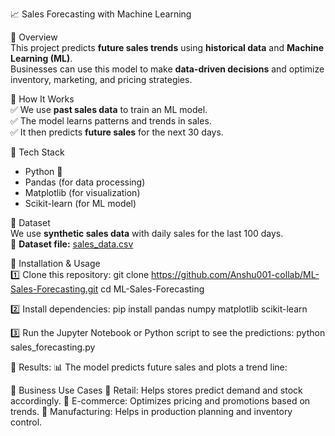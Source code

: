 📈 Sales Forecasting with Machine Learning  

🔹 Overview  
This project predicts **future sales trends** using **historical data** and **Machine Learning (ML)**.  
Businesses can use this model to make **data-driven decisions** and optimize inventory, marketing, and pricing strategies.  

🔹 How It Works  
✅ We use **past sales data** to train an ML model.  
✅ The model learns patterns and trends in sales.  
✅ It then predicts **future sales** for the next 30 days.  

🔹 Tech Stack  
- Python 🐍  
- Pandas (for data processing)  
- Matplotlib (for visualization)  
- Scikit-learn (for ML model)  

🔹 Dataset  
We use **synthetic sales data** with daily sales for the last 100 days.  
📌 **Dataset file:** [sales_data.csv](sales_data.csv)  

🔹 Installation & Usage  
1️⃣ Clone this repository: 
git clone https://github.com/Anshu001-collab/ML-Sales-Forecasting.git
cd ML-Sales-Forecasting

2️⃣ Install dependencies:
pip install pandas numpy matplotlib scikit-learn

3️⃣ Run the Jupyter Notebook or Python script to see the predictions:
python sales_forecasting.py

🔹 Results:
📊 The model predicts future sales and plots a trend line:

🔹 Business Use Cases
🔹 Retail: Helps stores predict demand and stock accordingly.
🔹 E-commerce: Optimizes pricing and promotions based on trends.
🔹 Manufacturing: Helps in production planning and inventory control.

